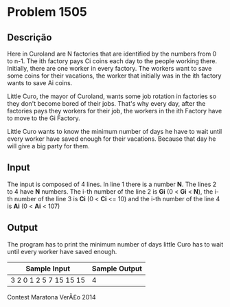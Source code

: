 # Problem 1505

Descrição
----------

Here in Curoland are N factories that are identified by the numbers from 0 to n-1. The ith factory pays Ci coins each day to the people working there.  Initially, there are one worker in every factory. The workers want to save some coins for their vacations, the worker that initially was in the ith factory wants to save Ai coins.

Little Curo, the mayor of Curoland, wants some job rotation in factories so they don't become bored of their jobs. That's why every day, after the factories pays they workers for their job, the workers in the ith Factory have to move to the Gi Factory.

Little Curo wants to know the minimum number of days he have to wait until every worker have saved enough for their vacations. Because that day he will give a big party for them.

Input
-----

The input is composed of 4 lines. In line 1 there is a number **N**. The lines 2 to 4 have **N** numbers. The i-th number of the line 2 is **Gi** (0 < **Gi** < **N**), the i-th number of the line 3 is **Ci** (0 < **Ci** <= 10) and the i-th number of the line 4 is **Ai** (0 < **Ai** < 107)

Output
------

The program has to print the minimum number of days little Curo has to wait until every worker have saved enough.


| Sample Input | Sample Output |
| --- | --- |
| 3 2 0 1 2 5 7 15 15 15 | 4 |

Contest Maratona VerÃ£o 2014

